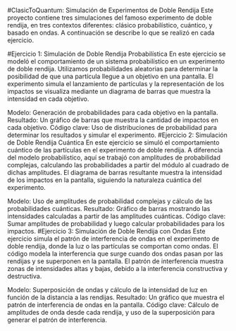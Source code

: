 #ClasicToQuantum: Simulación de Experimentos de Doble Rendija
Este proyecto contiene tres simulaciones del famoso experimento de doble rendija, en tres contextos diferentes: clásico probabilístico, cuántico, y basado en ondas. A continuación se describe lo que se realizó en cada ejercicio.

#Ejercicio 1: Simulación de Doble Rendija Probabilística
En este ejercicio se modeló el comportamiento de un sistema probabilístico en un experimento de doble rendija. Utilizamos probabilidades aleatorias para determinar la posibilidad de que una partícula llegue a un objetivo en una pantalla. El experimento simula el lanzamiento de partículas y la representación de los impactos se visualiza mediante un diagrama de barras que muestra la intensidad en cada objetivo.

Modelo: Generación de probabilidades para cada objetivo en la pantalla.
Resultado: Un gráfico de barras que muestra la cantidad de impactos en cada objetivo.
Código clave: Uso de distribuciones de probabilidad para determinar los resultados y simular el experimento.
#Ejercicio 2: Simulación de Doble Rendija Cuántica
En este ejercicio se simuló el comportamiento cuántico de las partículas en el experimento de doble rendija. A diferencia del modelo probabilístico, aquí se trabajó con amplitudes de probabilidad complejas, calculando las probabilidades a partir del módulo al cuadrado de dichas amplitudes. El diagrama de barras resultante muestra la intensidad de los impactos en la pantalla, siguiendo la naturaleza cuántica del experimento.

Modelo: Uso de amplitudes de probabilidad complejas y cálculo de las probabilidades cuánticas.
Resultado: Gráfico de barras mostrando las intensidades calculadas a partir de las amplitudes cuánticas.
Código clave: Sumar amplitudes de probabilidad y luego calcular probabilidades para los impactos.
#Ejercicio 3: Simulación de Doble Rendija con Ondas
Este ejercicio simula el patrón de interferencia de ondas en el experimento de doble rendija, donde la luz o las partículas se comportan como ondas. El código modela la interferencia que surge cuando dos ondas pasan por las rendijas y se superponen en la pantalla. El patrón de interferencia muestra zonas de intensidades altas y bajas, debido a la interferencia constructiva y destructiva.

Modelo: Superposición de ondas y cálculo de la intensidad de luz en función de la distancia a las rendijas.
Resultado: Un gráfico que muestra el patrón de interferencia de ondas en la pantalla.
Código clave: Cálculo de amplitudes de onda desde cada rendija, y uso de la superposición para generar el patrón de interferencia.
